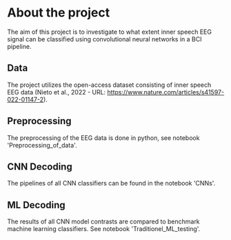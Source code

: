 # About the project
The aim of this project is to investigate to what extent inner speech EEG signal can be classified using convolutional neural networks in a BCI pipeline.

## Data
The project utilizes the open-access dataset consisting of inner speech EEG data (Nieto et al., 2022 - URL: https://www.nature.com/articles/s41597-022-01147-2).

## Preprocessing
The preprocessing of the EEG data is done in python, see notebook 'Preprocessing_of_data'.

## CNN Decoding
The pipelines of all CNN classifiers can be found in the notebook 'CNNs'.

## ML Decoding
The results of all CNN model contrasts are compared to benchmark machine learning classifiers. See notebook 'Traditionel_ML_testing'.
